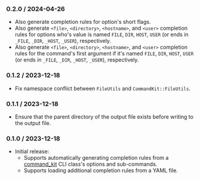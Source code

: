 ### 0.2.0 / 2024-04-26

* Also generate completion rules for option's short flags.
* Also generate `<file>`, `<directory>`, `<hostname>`, and `<user>` completion 
  rules for options who's value is named `FILE`, `DIR`, `HOST`, `USER`
  (or ends in `_FILE`, `_DIR`, `_HOST`, `_USER`), respectively.
* Also generate `<file>`, `<directory>`, `<hostname>`, and `<user>` completion 
  rules for the command's first argument if it's named `FILE`, `DIR`, `HOST`,
  `USER` (or ends in `_FILE`, `_DIR`, `_HOST`, `_USER`), respectively.

### 0.1.2 / 2023-12-18

* Fix namespace conflict between `FileUtils` and `CommandKit::FileUtils`.

### 0.1.1 / 2023-12-18

* Ensure that the parent directory of the output file exists before writing to
  the output file.

### 0.1.0 / 2023-12-18

* Initial release:
  * Supports automatically generating completion rules from a [command_kit] CLI
    class's options and sub-commands.
  * Supports loading additional completion rules from a YAML file.

[command_kit]: https://github.com/postmodern/command_kit.rb#readme

